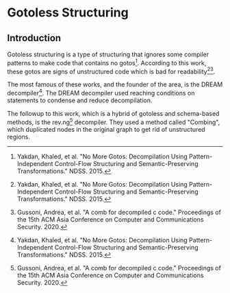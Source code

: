# Gotoless Structuring
## Introduction 
Gotoless structuring is a type of structuring that ignores some compiler patterns to make code that contains no gotos[^1].
According to this work, these gotos are signs of unstructured code which is bad for readability[^1][^2]. 

The most famous of these works, and the founder of the area, is the DREAM decompiler[^1].
The DREAM decompiler used reaching conditions on statements to condense and reduce decompilation. 

The followup to this work, which is a hybrid of gotoless and schema-based methods, is the rev.ng[^2] decompiler. 
They used a method called "Combing", which duplicated nodes in the original graph to get rid of unstructured regions. 

[^1]: Yakdan, Khaled, et al. "No More Gotos: Decompilation Using Pattern-Independent Control-Flow Structuring and Semantic-Preserving Transformations." NDSS. 2015.
[^2]: Gussoni, Andrea, et al. "A comb for decompiled c code." Proceedings of the 15th ACM Asia Conference on Computer and Communications Security. 2020.